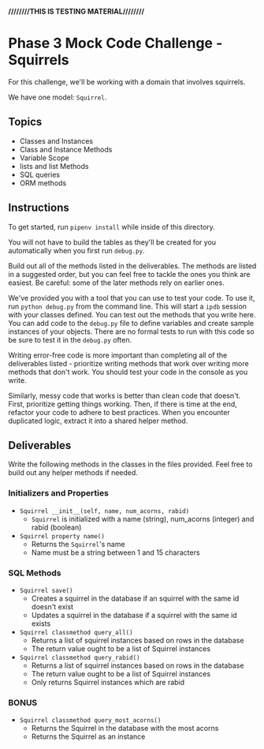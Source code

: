 **////////THIS IS TESTING MATERIAL////////**

# Phase 3 Mock Code Challenge - Squirrels

For this challenge, we'll be working with a domain that involves squirrels.

We have one model: `Squirrel`.

## Topics

- Classes and Instances
- Class and Instance Methods
- Variable Scope
- lists and list Methods
- SQL queries
- ORM methods

## Instructions

To get started, run `pipenv install` while inside of this directory.

You will not have to build the tables as they'll be created for you
automatically when you first run `debug.py`.

Build out all of the methods listed in the deliverables. The methods are listed
in a suggested order, but you can feel free to tackle the ones you think are
easiest. Be careful: some of the later methods rely on earlier ones.

We've provided you with a tool that you can use to test your code. To use it,
run `python debug.py` from the command line. This will start a `ipdb` session
with your classes defined. You can test out the methods that you write here. You
can add code to the `debug.py` file to define variables and create sample
instances of your objects. There are no formal tests to run with this code so be
sure to test it in the `debug.py` often.

Writing error-free code is more important than completing all of the
deliverables listed - prioritize writing methods that work over writing more
methods that don't work. You should test your code in the console as you write.

Similarly, messy code that works is better than clean code that doesn't. First,
prioritize getting things working. Then, if there is time at the end, refactor
your code to adhere to best practices. When you encounter duplicated logic,
extract it into a shared helper method.

## Deliverables

Write the following methods in the classes in the files provided. Feel free to
build out any helper methods if needed.

### Initializers and Properties

- `Squirrel __init__(self, name, num_acorns, rabid)`
  - `Squirrel` is initialized with a name (string), num_acorns (integer) and rabid (boolean)
- `Squirrel property name()`
  - Returns the `Squirrel`'s name
  - Name must be a string between 1 and 15 characters

### SQL Methods

- `Squirrel save()`
  - Creates a squirrel in the database if an squirrel with the same id doesn't exist
  - Updates a squirrel in the database if a squirrel with the same id exists
- `Squirrel classmethod query_all()`
  - Returns a list of squirrel instances based on rows in the database
  - The return value ought to be a list of Squirrel instances
- `Squirrel classmethod query_rabid()`
  - Returns a list of squirrel instances based on rows in the database
  - The return value ought to be a list of Squirrel instances
  - Only returns Squirrel instances which are rabid

### BONUS

- `Squirrel classmethod query_most_acorns()`
  - Returns the Squirrel in the database with the most acorns
  - Returns the Squirrel as an instance
